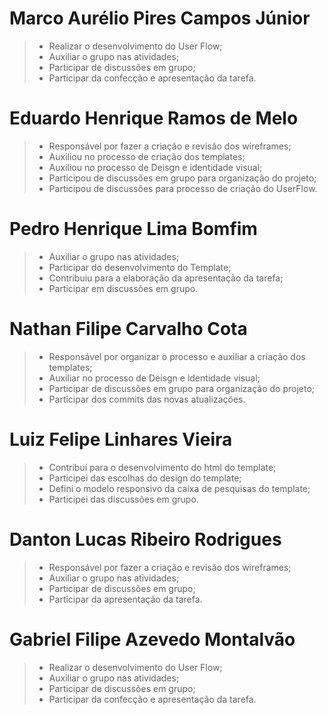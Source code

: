 # Marco Aurélio Pires Campos Júnior
> - Realizar o desenvolvimento do User Flow;
> - Auxiliar o grupo nas atividades; 
> - Participar de discussões em grupo;
> - Participar da confecção e apresentação da tarefa.

# Eduardo Henrique Ramos de Melo
> - Responsável por fazer a criação e revisão dos wireframes;
> - Auxiliou no processo de criação dos templates;
> - Auxiliou no processo de Deisgn e identidade visual; 
> - Participou de discussões em grupo para organização do projeto;
> - Participou de discussões para processo de criação do UserFlow.

# Pedro Henrique Lima Bomfim
> - Auxiliar o grupo nas atividades; 
> - Participar do desenvolvimento do Template;
> - Contribuiu para a elaboração da apresentação da tarefa;
> - Participar em discussões em grupo.

# Nathan Filipe Carvalho Cota
> - Responsável por organizar o processo e auxiliar a criação dos templates;
> - Auxiliar no processo de Deisgn e identidade visual; 
> - Participar de discussões em grupo para organização do projeto;
> - Participar dos commits das novas atualizações.

# Luiz Felipe Linhares Vieira
> - Contribuí para o desenvolvimento do html do template;
> - Participei das escolhas do design do template;
> - Defini o modelo responsivo da caixa de pesquisas do template;
> - Participei das discussões em grupo.

# Danton Lucas Ribeiro Rodrigues
> - Responsável por fazer a criação e revisão dos wireframes;
> - Auxiliar o grupo nas atividades; 
> - Participar de discussões em grupo;
> - Participar da apresentação da tarefa.

# Gabriel Filipe Azevedo Montalvão
> - Realizar o desenvolvimento do User Flow;
> - Auxiliar o grupo nas atividades; 
> - Participar de discussões em grupo;
> - Participar da confecção e apresentação da tarefa.
